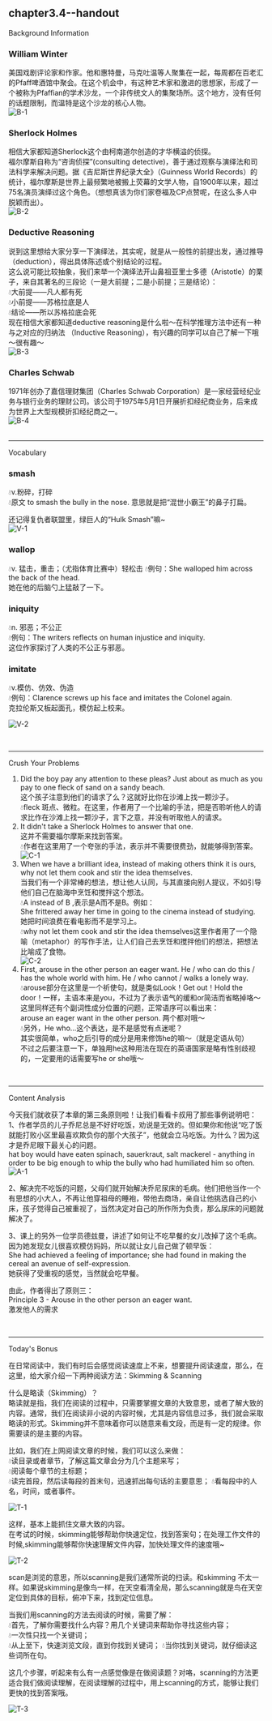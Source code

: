 
chapter3.4--handout
---
Background Information

### William Winter

美国戏剧评论家和作家。他和惠特曼，马克吐温等人聚集在一起，每周都在百老汇的Pfaff啤酒馆中聚会。在这个机会中，有这种艺术家和激进的思想家，形成了一个被称为Pfaffian的学术沙龙，一个非传统文人的集聚场所。这个地方，没有任何的话题限制，而温特是这个沙龙的核心人物。  
![B-1](\images\handouts\part3\chapter3-4\B-1.jpg)  

### Sherlock Holmes

相信大家都知道Sherlock这个由柯南道尔创造的才华横溢的侦探。  
福尔摩斯自称为“咨询侦探”(consulting detective)，善于通过观察与演绎法和司法科学来解决问题。据《吉尼斯世界纪录大全》（Guinness World Records）的统计，福尔摩斯是世界上最频繁地被搬上荧幕的文学人物，自1900年以来，超过75名演员演绎过这个角色。（想想真该为你们家卷福及CP点赞呢，在这么多人中脱颖而出）。  
![B-2](\images\handouts\part3\chapter3-4\B-2.png)  


### Deductive Reasoning 

说到这里想给大家分享一下演绎法，其实呢，就是从一般性的前提出发，通过推导（deduction），得出具体陈述或个别结论的过程。  
这么说可能比较抽象，我们来举一个演绎法开山鼻祖亚里士多德（Aristotle）的栗子，来自其著名的三段论（一是大前提；二是小前提；三是结论）：  
💧大前提——凡人都有死  
💧小前提——苏格拉底是人  
💧结论——所以苏格拉底会死  
现在相信大家都知道deductive reasoning是什么啦～在科学推理方法中还有一种与之对应的归纳法 （Inductive Reasoning），有兴趣的同学可以自己了解一下哦～很有趣～  
![B-3](\images\handouts\part3\chapter3-4\B-3.png)  

### Charles Schwab

1971年创办了嘉信理财集团（Charles Schwab Corporation）是一家经营经纪业务与银行业务的理财公司。该公司于1975年5月1日开展折扣经纪商业务，后来成为世界上大型规模折扣经纪商之一。  
![B-4](\images\handouts\part3\chapter3-4\B-4.png)  
<br>

---
Vocabulary

### smash

💧v.粉碎，打碎  
💧原文 to smash the bully in the nose. 意思就是把“混世小霸王”的鼻子打扁。  

还记得复仇者联盟里，绿巨人的“Hulk Smash”嘛~  
![V-1](\images\handouts\part3\chapter3-4\V-1.jpeg)  

### wallop

💧v. 猛击，重击；（尤指体育比赛中）轻松击
💧例句：She walloped him across the back of the head.  
她在他的后脑勺上猛敲了一下。  

### iniquity

💧n. 邪恶；不公正  
💧例句：The writers reflects on human injustice and iniquity.  
这位作家探讨了人类的不公正与邪恶。  

### imitate

💧v.模仿、仿效、伪造  
💧例句：Clarence screws up his face and imitates the Colonel again.  
克拉伦斯又板起面孔，模仿起上校来。  

![V-2](\images\handouts\part3\chapter3-4\V-2.png)  

<br>

---
Crush Your Problems

1. Did the boy pay any attention to these pleas? Just about as much as you pay to one fleck of sand on a sandy beach.  
这个孩子注意到他们的请求了么？这就好比你在沙滩上找一颗沙子。  
💧fleck 斑点、微粒。在这里，作者用了一个比喻的手法，把是否聆听他人的请求比作在沙滩上找一颗沙子，言下之意，并没有听取他人的请求。  
2. It didn't take a Sherlock Holmes to answer that one.  
这并不需要福尔摩斯来找到答案。  
💧作者在这里用了一个夸张的手法，表示并不需要很费劲，就能够得到答案。  
![C-1](\images\handouts\part3\chapter3-4\C-1.jpeg)  
3. When we have a brilliant idea, instead of making others think it is ours, why not let them cook and stir the idea themselves.  
当我们有一个非常棒的想法，想让他人认同，与其直接向别人提议，不如引导他们自己在脑海中烹饪和搅拌这个想法。  
💧A instead of B ,表示是A而不是B。例如：  
She frittered away her time in going to the cinema instead of studying.  
她把时间浪费在看电影而不是学习上。  
💧why not let them cook and stir the idea themselves这里作者用了一个隐喻（metaphor）的写作手法，让人们自己去烹饪和搅拌他们的想法，把想法比喻成了食物。  
![C-2](\images\handouts\part3\chapter3-4\C-2.jpg)  
4. First, arouse in the other person an eager want. He / who can do this / has the whole world with him. He / who cannot / walks a lonely way.  
💧arouse部分在这里是一个祈使句，就是类似Look！Get out！Hold the door！一样，主语本来是you，不过为了表示语气的缓和or简洁而省略掉咯～这里同样还有个副词性成分位置的问题，正常语序可以看出来：  
arouse an eager want in the other person. 
两个都对哦～  
💧另外，He who...这个表达，是不是感觉有点迷呢？  
其实很简单，who之后引导的成分是用来修饰he的嘛～（就是定语从句）  
不过之后要注意一下，单独用he这种用法在现在的英语国家是略有性别歧视的，一定要用的话需要写he or she哦～  

<br>

---
Content Analysis

今天我们就收获了本章的第三条原则啦！让我们看看卡叔用了那些事例说明吧：  
1、作者学员的儿子乔尼总是不好好吃饭，劝说是无效的。但如果你和他说“吃了饭就能打败小区里最喜欢欺负你的那个大孩子”，他就会立马吃饭。为什么？因为这才是乔尼眼下最关心的问题。  
hat boy would have eaten spinach, sauerkraut, salt mackerel - anything in order to be big enough to whip the bully who had humiliated him so often.  
![A-1](\images\handouts\part3\chapter3-4\A-1.png)  

2、解决完不吃饭的问题，父母们就开始解决乔尼尿床的毛病。他们把他当作一个有思想的小大人，不再让他穿祖母的睡袍，带他去商场，亲自让他挑选自己的小床，孩子觉得自己被重视了，当然决定对自己的所作所为负责，那么尿床的问题就解决了。  

3、课上的另外一位学员德兹曼，讲述了如何让不吃早餐的女儿改掉了这个毛病。因为她发现女儿很喜欢模仿妈妈，所以就让女儿自己做了顿早饭：  
She had achieved a feeling of importance; she had found in making the cereal an avenue of self-expression.  
她获得了受重视的感觉，当然就会吃早餐。  

由此，作者得出了原则三：  
Principle 3 - Arouse in the other person an eager want.  
激发他人的需求  

<br>

---
Today's Bonus

在日常阅读中，我们有时后会感觉阅读速度上不来，想要提升阅读速度，那么，在这里，给大家介绍一下两种阅读方法：Skimming & Scanning  

什么是略读（Skimming）？  
略读就是指，我们在阅读的过程中，只需要掌握文章的大致意思，或者了解大致的内容。通常，我们在阅读非小说的内容时候，尤其是内容信息过多，我们就会采取略读的形式。Skimming并不意味着你可以随意来看文段，而是有一定的规律。你需要读的是主要的内容。  

比如，我们在上网阅读文章的时候，我们可以这么来做：  
💧读目录或者章节，了解这篇文章会分为几个主题来写；  
💧阅读每个章节的主标题；  
💧读完首段，然后读每段的首末句，迅速抓出每句话的主要意思；
💧看每段中的人名，时间，或者事件。  

![T-1](\images\handouts\part3\chapter3-4\T-1.png)  

这样，基本上能抓住文章大致的内容。  
在考试的时候，skimming能够帮助你快速定位，找到答案句；在处理工作文件的时候,skimming能够帮你快速理解文件内容，加快处理文件的速度哦~  

![T-2](\images\handouts\part3\chapter3-4\T-2.png)  

scan是浏览的意思，所以scanning是我们通常所说的扫读。和skimming 不太一样。如果说skimming是像鸟一样，在天空看清全局，那么scanning就是鸟在天空定位到具体的目标，俯冲下来，找到定位信息。  

当我们用scanning的方法去阅读的时候，需要了解：  
💧首先，了解你需要找什么内容？用几个关键词来帮助你寻找这些内容；  
💧一次性只找一个关键词；  
💧从上至下，快速浏览文段，直到你找到关键词；
💧当你找到关键词，就仔细读这些词所在句。  

这几个步骤，听起来有么有一点感觉像是在做阅读题？对咯，scanning的方法更适合我们做阅读理解，在阅读理解的过程中，用上scanning的方式，能够让我们更快的找到答案哦。  

![T-3](\images\handouts\part3\chapter3-4\T-3.png)  